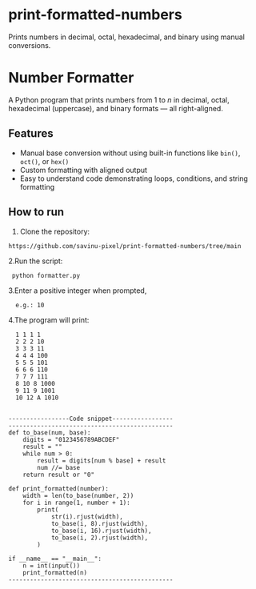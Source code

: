 # print-formatted-numbers
Prints numbers in decimal, octal, hexadecimal, and binary using manual conversions.

# Number Formatter

A Python program that prints numbers from 1 to *n* in decimal, octal, hexadecimal (uppercase), and binary formats — all right-aligned.

## Features

- Manual base conversion without using built-in functions like `bin()`, `oct()`, or `hex()`
- Custom formatting with aligned output
- Easy to understand code demonstrating loops, conditions, and string formatting

## How to run

  1. Clone the repository:
 
    https://github.com/savinu-pixel/print-formatted-numbers/tree/main

  2.Run the script:

     python formatter.py

  3.Enter a positive integer when prompted,
          
      e.g.: 10
  
  4.The program will print:

      1 1 1 1
      2 2 2 10
      3 3 3 11
      4 4 4 100
      5 5 5 101
      6 6 6 110
      7 7 7 111
      8 10 8 1000
      9 11 9 1001
      10 12 A 1010


    -----------------Code snippet-----------------
    ----------------------------------------------
    def to_base(num, base):
        digits = "0123456789ABCDEF"
        result = ""
        while num > 0:
            result = digits[num % base] + result
            num //= base
        return result or "0"
    
    def print_formatted(number):
        width = len(to_base(number, 2))
        for i in range(1, number + 1):
            print(
                str(i).rjust(width),
                to_base(i, 8).rjust(width),
                to_base(i, 16).rjust(width),
                to_base(i, 2).rjust(width),
            )
    
    if __name__ == "__main__":
        n = int(input())
        print_formatted(n)
    ----------------------------------------------
  




